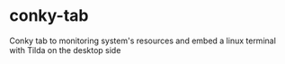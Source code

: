 # conky-tab
Conky tab to monitoring system's resources and embed a linux terminal with Tilda on the desktop side
